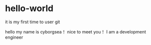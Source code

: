 # hello-world
it is my first time to user git

hello my name is cyborgsea！
nice to meet you！ 
I am a  development engineer
